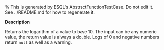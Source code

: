 % This is generated by ESQL's AbstractFunctionTestCase. Do not edit it. See ../README.md for how to regenerate it.

**Description**

Returns the logarithm of a value to base 10. The input can be any numeric value, the return value is always a double.  Logs of 0 and negative numbers return `null` as well as a warning.

